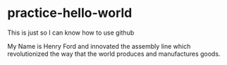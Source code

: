 # practice-hello-world
This is just so I can know how to use github

My Name is Henry Ford and innovated the assembly line which revolutionized the way that
the world produces and manufactures goods.
